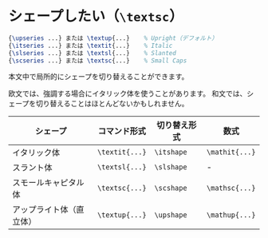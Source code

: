 # シェープしたい（`\textsc`）

```latex
{\upseries ...} または \textup{...}    % Upright（デフォルト）
{\itseries ...} または \textit{...}    % Italic
{\slseries ...} または \textsl{...}    % Slanted
{\scseries ...} または \textsc{...}    % Small Caps
```

本文中で局所的にシェープを切り替えることができます。

欧文では、強調する場合にイタリック体を使うことがあります。
和文では、シェープを切り替えることはほとんどないかもしれません。

| シェープ | コマンド形式 | 切り替え形式 | 数式 |
|---|---|---|---|
| イタリック体 | `\textit{...}` | `\itshape` | `\mathit{...}` |
| スラント体 | `\textsl{...}` | `\slshape` | - |
| スモールキャピタル体 | `\textsc{...}` | `\scshape` | `\mathsc{...}` |
| アップライト体（直立体） | `\textup{...}` | `\upshape` | `\mathup{...}` |
